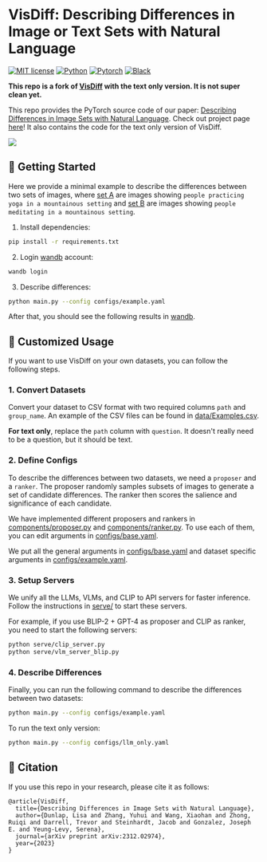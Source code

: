 # VisDiff: Describing Differences in Image or Text Sets with Natural Language

[![MIT license](https://img.shields.io/badge/License-MIT-blue.svg)](https://lbesson.mit-license.org/)
[![Python](https://img.shields.io/badge/python-3.11-blue.svg)](https://www.python.org/downloads/release/python-311/)
[![Pytorch](https://img.shields.io/badge/Pytorch-2.1-red.svg)](https://pytorch.org/get-started/previous-versions/#v21)
[![Black](https://img.shields.io/badge/code%20style-black-000000.svg)](https://github.com/ambv/black)

**This repo is a fork of [VisDiff](https://github.com/understanding-visual-datasets/VisDiff) with the text only version. It is not super clean yet.**

This repo provides the PyTorch source code of our paper: [Describing Differences in Image Sets with Natural Language](https://arxiv.org/abs/2312.02974). Check out project page [here](https://understanding-visual-datasets.github.io/VisDiff-website/)! It also contains the code for the text only version of VisDiff.

<img src="data/teaser.png"></img>

## 🚀 Getting Started

Here we provide a minimal example to describe the differences between two sets of images, where [set A](./data/examples/set_a/) are images showing `people practicing yoga in a mountainous setting` and [set B](./data/examples/set_b/) are images showing `people meditating in a mountainous setting`.

1. Install dependencies:
  ```bash
  pip install -r requirements.txt
  ```

2. Login [wandb](https://wandb.ai) account:
  ```bash
  wandb login
  ```

3. Describe differences:
  ```bash
  python main.py --config configs/example.yaml
  ```

After that, you should see the following results in [wandb](https://wandb.ai/yuhuiz/VisDiff/reports/VisDiff-Example--Vmlldzo2MTUzOTk4).


## 💼 Customized Usage

If you want to use VisDiff on your own datasets, you can follow the following steps.

### 1. Convert Datasets

Convert your dataset to CSV format with two required columns `path` and `group_name`. An example of the CSV files can be found in [data/Examples.csv](data/Examples.csv).

**For text only**, replace the `path` column with `question`. It doesn't really need to be a question, but it should be text.

### 2. Define Configs

To describe the differences between two datasets, we need a `proposer` and a `ranker`. The proposer randomly samples subsets of images to generate a set of candidate differences. The ranker then scores the salience and significance of each candidate.

We have implemented different proposers and rankers in [components/proposer.py](./components/proposer.py) and [components/ranker.py](./components/ranker.py). To use each of them, you can edit arguments in [configs/base.yaml](./configs/base.yaml).

We put all the general arguments in [configs/base.yaml](./configs/base.yaml) and dataset specific arguments in [configs/example.yaml](./configs/example.yaml).

### 3. Setup Servers

We unify all the LLMs, VLMs, and CLIP to API servers for faster inference. Follow the instructions in [serve/](./serve/README.md) to start these servers.

For example, if you use BLIP-2 + GPT-4 as proposer and CLIP as ranker, you need to start the following servers:
```bash
python serve/clip_server.py
python serve/vlm_server_blip.py 
```

### 4. Describe Differences

Finally, you can run the following command to describe the differences between two datasets:
```bash
python main.py --config configs/example.yaml
```

To run the text only version:
```bash
python main.py --config configs/llm_only.yaml
```

## 🎯 Citation

If you use this repo in your research, please cite it as follows:
```
@article{VisDiff,
  title={Describing Differences in Image Sets with Natural Language},
  author={Dunlap, Lisa and Zhang, Yuhui and Wang, Xiaohan and Zhong, Ruiqi and Darrell, Trevor and Steinhardt, Jacob and Gonzalez, Joseph E. and Yeung-Levy, Serena},
  journal={arXiv preprint arXiv:2312.02974},
  year={2023}
}
```
